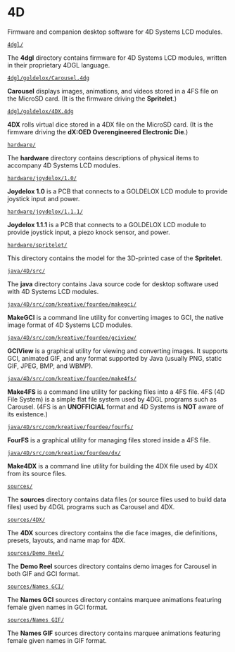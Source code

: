 4D
==

Firmware and companion desktop software for 4D Systems LCD modules.

[`4dgl/`](https://github.com/kreativekorp/4d/blob/master/4dgl)

The **4dgl** directory contains firmware for 4D Systems LCD modules, written in their proprietary 4DGL language.

[`4dgl/goldelox/Carousel.4dg`](https://github.com/kreativekorp/4d/blob/master/4dgl/goldelox/Carousel.4dg)

**Carousel** displays images, animations, and videos stored in a 4FS file on the MicroSD card. (It is the firmware driving the **Spritelet**.)

[`4dgl/goldelox/4DX.4dg`](https://github.com/kreativekorp/4d/blob/master/4dgl/goldelox/4DX.4dg)

**4DX** rolls virtual dice stored in a 4DX file on the MicroSD card. (It is the firmware driving the **dX:OED Overengineered Electronic Die**.)

[`hardware/`](https://github.com/kreativekorp/4d/tree/master/hardware)

The **hardware** directory contains descriptions of physical items to accompany 4D Systems LCD modules.

[`hardware/joydelox/1.0/`](https://github.com/kreativekorp/4d/tree/master/hardware/joydelox/1.0)

**Joydelox 1.0** is a PCB that connects to a GOLDELOX LCD module to provide joystick input and power.

[`hardware/joydelox/1.1.1/`](https://github.com/kreativekorp/4d/tree/master/hardware/joydelox/1.1.1)

**Joydelox 1.1.1** is a PCB that connects to a GOLDELOX LCD module to provide joystick input, a piezo knock sensor, and power.

[`hardware/spritelet/`](https://github.com/kreativekorp/4d/tree/master/hardware/spritelet)

This directory contains the model for the 3D-printed case of the **Spritelet**.

[`java/4D/src/`](https://github.com/kreativekorp/4d/tree/master/java/4D/src)

The **java** directory contains Java source code for desktop software used with 4D Systems LCD modules.

[`java/4D/src/com/kreative/fourdee/makegci/`](https://github.com/kreativekorp/4d/tree/master/java/4D/src/com/kreative/fourdee/makegci)

**MakeGCI** is a command line utility for converting images to GCI, the native image format of 4D Systems LCD modules.

[`java/4D/src/com/kreative/fourdee/gciview/`](https://github.com/kreativekorp/4d/tree/master/java/4D/src/com/kreative/fourdee/gciview)

**GCIView** is a graphical utility for viewing and converting images. It supports GCI, animated GIF, and any format supported by Java (usually PNG, static GIF, JPEG, BMP, and WBMP).

[`java/4D/src/com/kreative/fourdee/make4fs/`](https://github.com/kreativekorp/4d/tree/master/java/4D/src/com/kreative/fourdee/make4fs)

**Make4FS** is a command line utility for packing files into a 4FS file. 4FS (4D File System) is a simple flat file system used by 4DGL programs such as Carousel. (4FS is an **UNOFFICIAL** format and 4D Systems is **NOT** aware of its existence.)

[`java/4D/src/com/kreative/fourdee/fourfs/`](https://github.com/kreativekorp/4d/tree/master/java/4D/src/com/kreative/fourdee/fourfs)

**FourFS** is a graphical utility for managing files stored inside a 4FS file.

[`java/4D/src/com/kreative/fourdee/dx/`](https://github.com/kreativekorp/4d/tree/master/java/4D/src/com/kreative/fourdee/dx)

**Make4DX** is a command line utility for building the 4DX file used by 4DX from its source files.

[`sources/`](https://github.com/kreativekorp/4d/tree/master/sources)

The **sources** directory contains data files (or source files used to build data files) used by 4DGL programs such as Carousel and 4DX.

[`sources/4DX/`](https://github.com/kreativekorp/4d/tree/master/sources/4DX)

The **4DX** sources directory contains the die face images, die definitions, presets, layouts, and name map for 4DX.

[`sources/Demo Reel/`](https://github.com/kreativekorp/4d/tree/master/sources/Demo%20Reel)

The **Demo Reel** sources directory contains demo images for Carousel in both GIF and GCI format.

[`sources/Names GCI/`](https://github.com/kreativekorp/4d/tree/master/sources/Names%20GCI)

The **Names GCI** sources directory contains marquee animations featuring female given names in GCI format.

[`sources/Names GIF/`](https://github.com/kreativekorp/4d/tree/master/sources/Names%20GIF)

The **Names GIF** sources directory contains marquee animations featuring female given names in GIF format.
